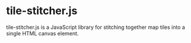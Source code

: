 # tile-stitcher.js

tile-stitcher.js is a JavaScript library for stitching together map tiles into a single HTML canvas element.